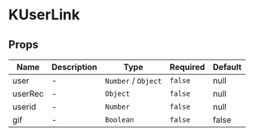 # KUserLink

## Props

<!-- @vuese:KUserLink:props:start -->
|Name|Description|Type|Required|Default|
|---|---|---|---|---|
|user|-|`Number` /  `Object`|`false`|null|
|userRec|-|`Object`|`false`|null|
|userid|-|`Number`|`false`|null|
|gif|-|`Boolean`|`false`|false|

<!-- @vuese:KUserLink:props:end -->


